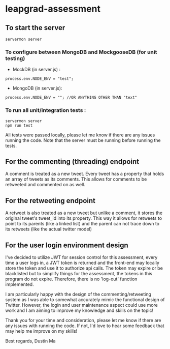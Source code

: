 ﻿# leapgrad-assessment

## To start the server

```
servermon server
```

### To configure between MongoDB and MockgooseDB (for unit testing)

- MockDB (in server.js) : 
```
process.env.NODE_ENV = "test";
```
- MongoDB (in server.js): 
```
process.env.NODE_ENV = ""; //OR ANYTHING OTHER THAN "text"
```

### To run all unit/integration tests :

```
servermon server
npm run test
```

All tests were passed locally, please let me know if there are any issues running the code. Note that the server must be running before running the tests.

## For the commenting (threading) endpoint

A comment is treated as a new tweet. Every tweet has a <comments> property that holds an array of tweets as its comments. This allows for comments to be retweeted and commented on as well.

## For the retweeting endpoint

A retweet is also treated as a new tweet but unlike a comment, it stores the original tweet's tweet_id into its <reference> property. This way it allows for retweets to point to its parents (like a linked list) and the parent can not trace down to its retweets (like the actual twitter model)

## For the user login environment design

I've decided to utilize JWT for session control for this assessment, every time a user logs in, a JWT token is returned and the front-end may locally store the
token and use it to authorize api calls. The token may expire or be blacklisted
but to simplify things for the assessment, the tokens in this program do not expire. Therefore, there is no 'log-out' function implemented.

I am particularly happy with the design of the commenting/retweeting system as I was able to somewhat accurately mimic the functional design of Twitter. However, the login and user maintenance aspect could use more work and I am aiming to improve my knowledge and skills on the topic!

Thank you for your time and consideration, please let me know if there are any issues with running the code. If not, I'd love to hear some feedback that may help me improve on my skills!

Best regards,
Dustin Ma
